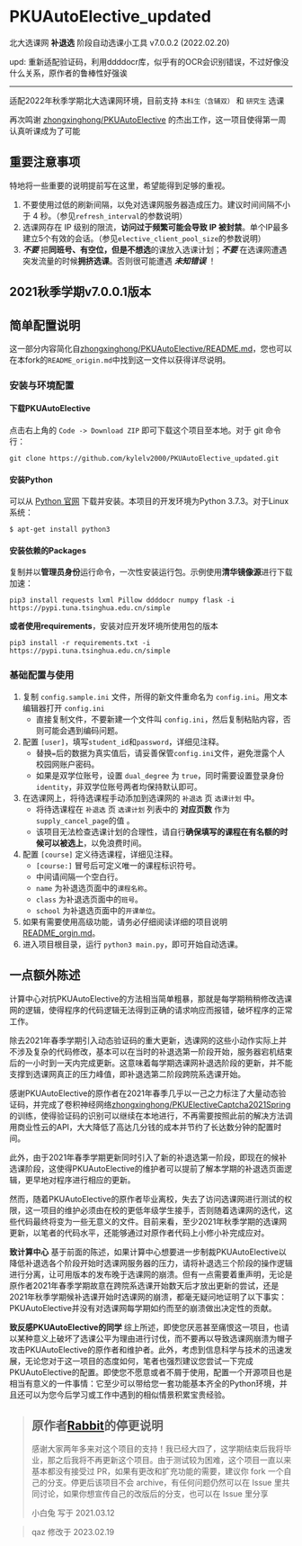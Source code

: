 # PKUAutoElective_updated

北大选课网 **补退选** 阶段自动选课小工具 v7.0.0.2 (2022.02.20)

upd: 重新适配验证码，利用ddddocr库，似乎有的OCR会识别错误，不过好像没什么关系，原作者的鲁棒性好强诶

----------------------------------------------------------

适配2022年秋季学期北大选课网环境，目前支持 `本科生（含辅双）` 和 `研究生` 选课

再次鸣谢 [zhongxinghong/PKUAutoElective](https://github.com/zhongxinghong/PKUAutoElective) 的杰出工作，这一项目使得第一周认真听课成为了可能

## 重要注意事项

特地将一些重要的说明提前写在这里，希望能得到足够的重视。

1. 不要使用过低的刷新间隔，以免对选课网服务器造成压力。建议时间间隔不小于 4 秒。（参见`refresh_interval`的参数说明）
2. 选课网存在 IP 级别的限流，**访问过于频繁可能会导致 IP 被封禁**。单个IP最多建立5个有效的会话。（参见`elective_client_pool_size`的参数说明）
3. ***不要*** 把**同班号、有空位，但是不想选**的课放入选课计划；***不要*** 在选课网遭遇突发流量的时候**拥挤选课**。否则很可能遭遇 ***未知错误*** ！

## 2021秋季学期v7.0.0.1版本


## 简单配置说明

这一部分内容简化自[zhongxinghong/PKUAutoElective/README.md](https://github.com/zhongxinghong/PKUAutoElective/blob/master/README.md)，您也可以在本fork的`README_origin.md`中找到这一文件以获得详尽说明。

### 安装与环境配置

#### 下载PKUAutoElective

点击右上角的 `Code -> Download ZIP` 即可下载这个项目至本地。对于 git 命令行：

```console
git clone https://github.com/kylelv2000/PKUAutoElective_updated.git
```

#### 安装Python

可以从 [Python 官网](https://www.python.org/) 下载并安装。本项目的开发环境为Python 3.7.3。对于Linux系统：

```console
$ apt-get install python3
```

#### 安装依赖的Packages

复制并以**管理员身份**运行命令，一次性安装运行包。示例使用**清华镜像源**进行下载加速：

```console
pip3 install requests lxml Pillow ddddocr numpy flask -i https://pypi.tuna.tsinghua.edu.cn/simple
```

**或者使用requirements**，安装对应开发环境所使用包的版本

```console
pip3 install -r requirements.txt -i https://pypi.tuna.tsinghua.edu.cn/simple
```




### 基础配置与使用

1. 复制 `config.sample.ini` 文件，所得的新文件重命名为 `config.ini`。用文本编辑器打开 `config.ini` 
    - 直接复制文件，不要新建一个文件叫 `config.ini`，然后复制粘贴内容，否则可能会遇到编码问题。
2. 配置 `[user]`，填写`student_id`和`password`，详细见注释。
    - 替换` = `后的数据为真实值后，请妥善保管`config.ini`文件，避免泄露个人校园网账户密码。
    - 如果是双学位账号，设置 `dual_degree` 为 `true`，同时需要设置登录身份 `identity`，非双学位账号两者均保持默认即可。
3. 在选课网上，将待选课程手动添加到选课网的 `补退选` 页 `选课计划` 中。
    - 将待选课程在 `补退选` 页 `选课计划` 列表中的 **对应页数** 作为 `supply_cancel_page`的值 。
    - 该项目无法检查选课计划的合理性，请自行**确保填写的课程在有名额的时候可以被选上**，以免浪费时间。
4. 配置 `[course]` 定义待选课程，详细见注释。
    - `[course:]` 冒号后可定义唯一的课程标识符号。
    - 中间请间隔一个空白行。
    - `name` 为补退选页面中的`课程名称`。
    - `class` 为补退选页面中的`班号`。
    - `school` 为补退选页面中的`开课单位`。
5. 如果有需要使用高级功能，请务必仔细阅读详细的项目说明 [README_orgin.md](https://github.com/Chiyun-CHU/PKUAutoElective_updated/blob/master/README_origin.md)。
6. 进入项目根目录，运行 `python3 main.py`，即可开始自动选课。


## 一点额外陈述

计算中心对抗PKUAutoElective的方法相当简单粗暴，那就是每学期稍稍修改选课网的逻辑，使得程序的代码逻辑无法得到正确的请求响应而报错，破坏程序的正常工作。

除去2021年春季学期引入动态验证码的重大更新，选课网的这些小动作实际上并不涉及复杂的代码修改，基本可以在当时的补退选第一阶段开始，服务器宕机结束后的一小时到一天内完成更新。这意味着每学期选课网补退选阶段的更新，并不能支撑到选课网真正的压力峰值，即补退选第二阶段跨院系选课开始。

感谢PKUAutoElective的原作者在2021年春季几乎以一己之力标注了大量动态验证码，并完成了卷积神经网络[zhongxinghong/PKUElectiveCaptcha2021Spring](https://github.com/zhongxinghong/PKUElectiveCaptcha2021Spring)的训练，使得验证码的识别可以继续在本地进行，不再需要按照此前的解决方法调用商业性云的API，大大降低了高达几分钱的成本并节约了长达数分钟的配置时间。

此外，由于2021年春季学期更新同时引入了新的补退选第一阶段，即现在的候补选课阶段，这使得PKUAutoElective的维护者可以提前了解本学期的补退选页面逻辑，更早地对程序进行相应的更新。

然而，随着PKUAutoElective的原作者毕业离校，失去了访问选课网进行测试的权限，这一项目的维护必须由在校的更低年级学生接手，否则随着选课网的迭代，这些代码最终将变为一些无意义的文件。目前来看，至少2021年秋季学期的选课网更新，以笔者的代码水平，还能够通过对原作者代码上小修小补完成应对。

**致计算中心** 基于前面的陈述，如果计算中心想要进一步制裁PKUAutoElective以降低补退选各个阶段开始时选课网服务器的压力，请将补退选三个阶段的操作逻辑进行分离，让可用版本的发布晚于选课网的崩溃。但有一点需要着重声明，无论是原作者2021年春季学期故意在跨院系选课开始数天后才放出更新的尝试，还是2021年秋季学期候补选课开始时选课网的崩溃，都毫无疑问地证明了以下事实：PKUAutoElective并没有对选课网每学期如约而至的崩溃做出决定性的贡献。

**致反感PKUAutoElective的同学** 综上所述，即使您厌恶甚至痛恨这一项目，也请以某种意义上破坏了选课公平为理由进行讨伐，而不要再以导致选课网崩溃为帽子攻击PKUAutoElective的原作者和维护者。此外，考虑到信息科学与技术的迅速发展，无论您对于这一项目的态度如何，笔者也强烈建议您尝试一下完成PKUAutoElective的配置。即使您不愿意或者不屑于使用，配置一个开源项目也是相当有意义的一件事情：它至少可以带给您一套功能基本齐全的Python环境，并且还可以为您今后学习或工作中遇到的相似情景积累宝贵经验。

> ## 原作者[Rabbit](https://github.com/zhongxinghong)的停更说明
> 
> 感谢大家两年多来对这个项目的支持！我已经大四了，这学期结束后我将毕业，那之后我将不再更新这个项目。由于测试较为困难，这个项目一直以来基本都没有接受过 PR，如果有更改和扩充功能的需要，建议你 fork 一个自己的分支。停更后该项目不会 archive，有任何问题仍然可以在 Issue 里共同讨论，如果你想宣传自己的改版后的分支，也可以在 Issue 里分享
> 
> 小白兔 写于 2021.03.12

> qaz 修改于 2023.02.19
